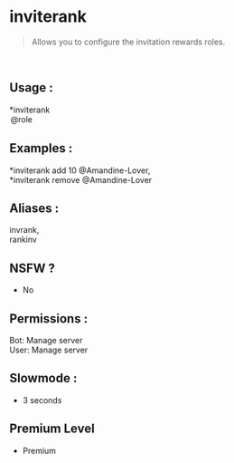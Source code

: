 # inviterank

> Allows you to configure the invitation rewards roles.

<br>

## Usage :

*inviterank <option> <invitations number> @role

## Examples :

*inviterank add 10 @Amandine-Lover,
<br>*inviterank remove @Amandine-Lover

## Aliases :

invrank,
<br>rankinv

## NSFW ?

- No

## Permissions :

Bot: Manage server
<br>
User: Manage server

## Slowmode :

- 3 seconds

## Premium Level

- Premium